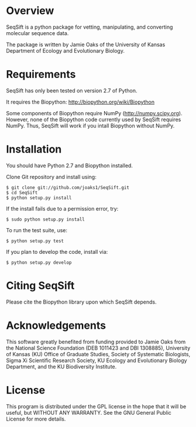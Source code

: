 Overview
========

SeqSift is a python package for vetting, manipulating, and converting molecular
sequence data. 

The package is written by Jamie Oaks of the University of Kansas Department of
Ecology and Evolutionary Biology.

Requirements
============

SeqSift has only been tested on version 2.7 of Python.

It requires the Biopython: http://biopython.org/wiki/Biopython

Some components of Biopython require NumPy (http://numpy.scipy.org). However,
none of the Biopython code currently used by SeqSift requires NumPy. Thus,
SeqSift will work if you intall Biopython without NumPy.

Installation
============

You should have Python 2.7 and Biopython installed.

Clone Git repository and install using:

    $ git clone git://github.com/joaks1/SeqSift.git
    $ cd SeqSift
    $ python setup.py install

If the install fails due to a permission error, try:

    $ sudo python setup.py install

To run the test suite, use:

    $ python setup.py test

If you plan to develop the code, install via:

    $ python setup.py develop

Citing SeqSift
==============

Please cite the Biopython library upon which SeqSift depends.

Acknowledgements
================

This software greatly benefited from funding provided to Jamie Oaks from the
National Science Foundation (DEB 1011423 and DBI 1308885), University of Kansas
(KU) Office of Graduate Studies, Society of Systematic Biologists, Sigma Xi
Scientific Research Society, KU Ecology and Evolutionary Biology Department,
and the KU Biodiversity Institute.

License
=======

This program is distributed under the GPL license in the hope that it will be
useful, but WITHOUT ANY WARRANTY.  See the GNU General Public License for more
details.

